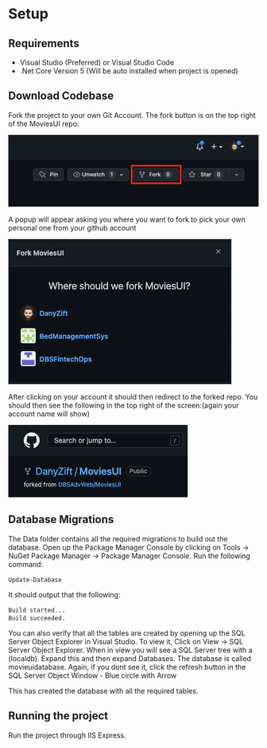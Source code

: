 ﻿# Setup

## Requirements

* Visual Studio (Preferred) or Visual Studio Code
* .Net Core Version 5 (Will be auto installed when project is opened)


## Download Codebase

Fork the project to your own Git Account. The fork button is on the top right of the MoviesUI repo:

![Fork](./images/fork.png)

A popup will appear asking you where you want to fork to pick your own personal one from your github account

![Which Account](./images/fork_to_yourrepo.png)

After clicking on your account it should then redirect to the forked repo. You should then see the following in the top right of the screen:(again your account name will show)

![After Forked](./images/after_forked.png)

## Database Migrations

The Data folder contains all the required migrations to build out the database. Open up the Package Manager Console by clicking on Tools -> NuGet Package Manager -> Package Manager Console.    Run the following command:

```shell
Update-Database
```

It should output that the following:

```shell
Build started...
Build succeeded.
```

You can also verify that all the tables are created by opening up the SQL Server Object Explorer in Visual Studio. To view it, Click on View -> SQL Server Object Explorer. When in view you will see a SQL Server tree with a (localdb). Expand this and then expand Databases. The database is called movieuidatabase. Again, if you dont see it, click the refresh button in the SQL Server Object Window - Blue circle with Arrow

This has created the database with all the required tables. 

## Running the project

Run the project through IIS Express.